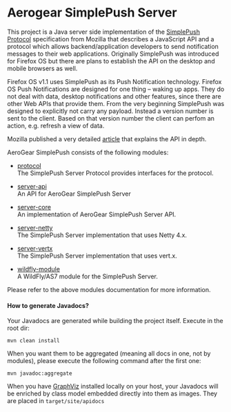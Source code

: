 # Aerogear SimplePush Server
This project is a Java server side implementation of the [SimplePush Protocol](https://wiki.mozilla.org/WebAPI/SimplePush/Protocol) 
specification from Mozilla that describes a JavaScript API and a protocol which allows backend/application developers to 
send notification messages to their web applications. Originally SimplePush was introduced for Firefox OS but there are 
plans to establish the API on the desktop and mobile browsers as well.

Firefox OS v1.1 uses SimplePush as its Push Notification technology. Firefox OS Push Notifications are designed for one 
thing – waking up apps. They do not deal with data, desktop notifications and other features, since there are other 
Web APIs that provide them. From the very beginning SimplePush was designed to explicitly not carry any payload. 
Instead a version number is sent to the client. Based on that version number the client can perfom an action, e.g. refresh a view of data.

Mozilla published a very detailed [article](https://hacks.mozilla.org/2013/07/dont-miss-out-on-the-real-time-fun-use-firefox-os-push-notifications/) 
that explains the API in depth.

AeroGear SimplePush consists of the following modules:  

* [protocol](https://github.com/aerogear/aerogear-simple-push-server/tree/master/protocol)  
The SimplePush Server Protocol provides interfaces for the protocol.

* [server-api](https://github.com/aerogear/aerogear-simple-push-server/tree/master/server-api)  
An API for AeroGear SimplePush Server

* [server-core](https://github.com/aerogear/aerogear-simple-push-server/tree/master/server-core)  
An implementation of AeroGear SimplePush Server API.

* [server-netty](https://github.com/aerogear/aerogear-simple-push-server/tree/master/server-netty)  
The SimplePush Server implementation that uses Netty 4.x.

* [server-vertx](https://github.com/aerogear/aerogear-simple-push-server/tree/master/server-vertx)  
The SimplePush Server implementation that uses vert.x.

* [wildfly-module](https://github.com/aerogear/aerogear-simple-push-server/tree/master/wildfly-module)  
A WildFly/AS7 module for the SimplePush Server.

Please refer to the above modules documentation for more information.

#### How to generate Javadocs?

Your Javadocs are generated while building the project itself. Execute in the root dir:

```mvn clean install```

When you want them to be aggregated (meaning all docs in one, not by modules), please execute the following command after the first one:

```mvn javadoc:aggregate```

When you have [GraphViz](https://code.google.com/p/apiviz/) installed locally on your host, your Javadocs will be enriched by class model embedded directly into them as images. They are placed in ```target/site/apidocs```
